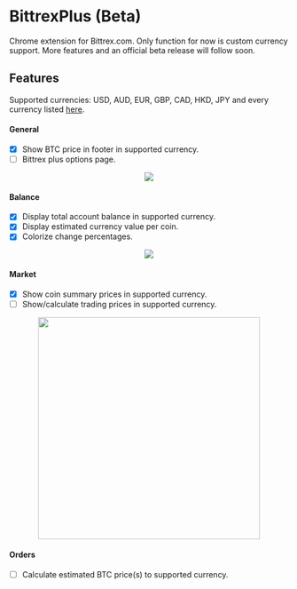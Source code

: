 # BittrexPlus (Beta)
Chrome extension for Bittrex.com. Only function for now is custom currency support. More features and an official beta release will follow soon.

## Features
Supported currencies: USD, AUD, EUR, GBP, CAD, HKD, JPY and every currency listed <a href="js/utils.js#L6">here</a>.
#### General
- [x] Show BTC price in footer in supported currency.
- [ ] Bittrex plus options page.

<p align="center"><img src="https://i.imgur.com/DRppZNg.jpg"></p>

#### Balance
- [x] Display total account balance in supported currency.
- [x] Display estimated currency value per coin.
- [x] Colorize change percentages.

<p align="center"><img src="https://i.imgur.com/KDAjJuC.jpg"></p>

#### Market
- [x] Show coin summary prices in supported currency.
- [ ] Show/calculate trading prices in supported currency.

<p align="center"><img src="https://i.imgur.com/CnV4p8Z.png" height="400"></p>

#### Orders
- [ ] Calculate estimated BTC price(s) to supported currency.
